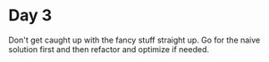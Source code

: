 # Day 3

Don't get caught up with the fancy stuff straight up. Go for the naive solution first and then refactor and optimize if needed.

